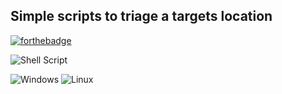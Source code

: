 ## Simple scripts to triage a targets location
[![forthebadge](https://forthebadge.com/images/badges/made-with-python.svg)](https://forthebadge.com) 

![Shell Script](https://img.shields.io/badge/shell_script-%23121011.svg?style=for-the-badge&logo=gnu-bash&logoColor=white) 

![Windows](https://img.shields.io/badge/Windows-0078D6?style=for-the-badge&logo=windows&logoColor=white) ![Linux](https://img.shields.io/badge/Linux-FCC624?style=for-the-badge&logo=linux&logoColor=black)

